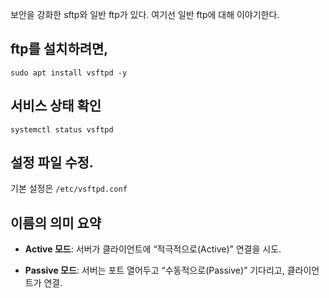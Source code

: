 
보안을 강화한 sftp와 일반 ftp가 있다.
여기선 일반 ftp에 대해 이야기한다.
## ftp를 설치하려면,
```
sudo apt install vsftpd -y
```
## 서비스 상태 확인
```
systemctl status vsftpd
```

## 설정 파일 수정.
기본 설정은 `/etc/vsftpd.conf`

## 이름의 의미 요약

- **Active 모드**: 서버가 클라이언트에 “적극적으로(Active)” 연결을 시도.
    
- **Passive 모드**: 서버는 포트 열어두고 “수동적으로(Passive)” 기다리고, 클라이언트가 연결.